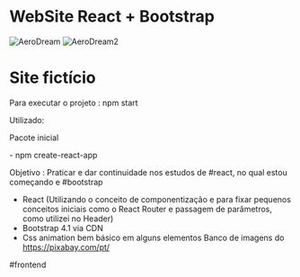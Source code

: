 # WebSite React + Bootstrap


![AeroDream](https://user-images.githubusercontent.com/54908803/65350183-83e98f80-dbbb-11e9-8f69-78e503d76b30.PNG)
![AeroDream2](https://user-images.githubusercontent.com/54908803/65350234-9fed3100-dbbb-11e9-917a-3d87bcda75b4.PNG)

 # Site fictício

Para executar o projeto : npm start

Utilizado: 

Pacote inicial <p>- npm create-react-app<p>

Objetivo : Praticar e dar continuidade nos estudos de #react, no qual estou começando e #bootstrap

- React (Utilizando o conceito de componentização e para fixar pequenos conceitos iniciais como o React Router e passagem de parâmetros, como utilizei no Header)
- Bootstrap 4.1 via CDN
- Css animation bem básico em alguns elementos
Banco de imagens do https://pixabay.com/pt/

#frontend
